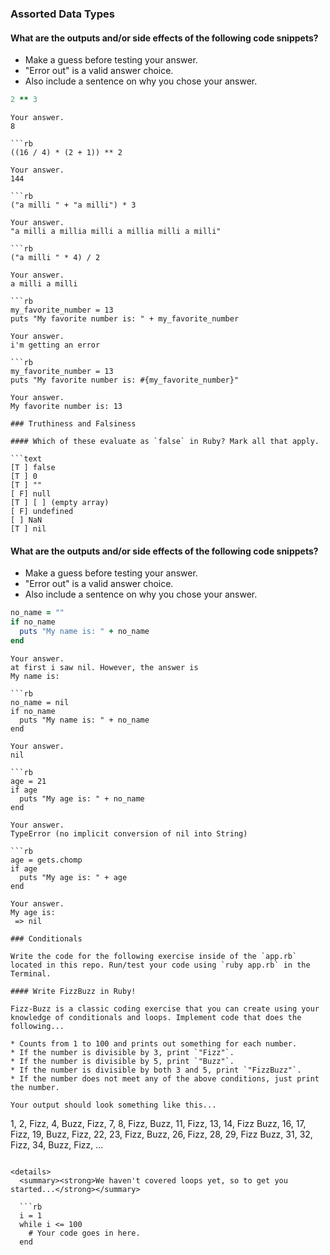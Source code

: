 ### Assorted Data Types

#### What are the outputs and/or side effects of the following code snippets?

* Make a guess before testing your answer.
* "Error out" is a valid answer choice.
* Also include a sentence on why you chose your answer.

```rb
2 ** 3
```
```text
Your answer.
8

```rb
((16 / 4) * (2 + 1)) ** 2
```
```text
Your answer.
144

```rb
("a milli " + "a milli") * 3
```
```text
Your answer.
"a milli a millia milli a millia milli a milli"

```rb
("a milli " * 4) / 2
```
```text
Your answer.
a milli a milli

```rb
my_favorite_number = 13
puts "My favorite number is: " + my_favorite_number
```
```text
Your answer.
i'm getting an error

```rb
my_favorite_number = 13
puts "My favorite number is: #{my_favorite_number}"
```
```text
Your answer.
My favorite number is: 13

### Truthiness and Falsiness

#### Which of these evaluate as `false` in Ruby? Mark all that apply.

```text
[T ] false
[T ] 0
[T ] ""
[ F] null
[T ] [ ] (empty array)
[ F] undefined
[ ] NaN
[T ] nil
```

#### What are the outputs and/or side effects of the following code snippets?

* Make a guess before testing your answer.
* "Error out" is a valid answer choice.
* Also include a sentence on why you chose your answer.

```rb
no_name = ""
if no_name
  puts "My name is: " + no_name
end
```
```text
Your answer.
at first i saw nil. However, the answer is 
My name is: 

```rb
no_name = nil
if no_name
  puts "My name is: " + no_name
end
```
```text
Your answer.
nil

```rb
age = 21
if age
  puts "My age is: " + no_name
end
```
```text
Your answer.
TypeError (no implicit conversion of nil into String)

```rb
age = gets.chomp
if age
  puts "My age is: " + age
end
```
```text
Your answer.
My age is: 
 => nil 

### Conditionals

Write the code for the following exercise inside of the `app.rb` located in this repo. Run/test your code using `ruby app.rb` in the Terminal.

#### Write FizzBuzz in Ruby!

Fizz-Buzz is a classic coding exercise that you can create using your knowledge of conditionals and loops. Implement code that does the following...

* Counts from 1 to 100 and prints out something for each number.
* If the number is divisible by 3, print `"Fizz"`.
* If the number is divisible by 5, print `"Buzz"`.
* If the number is divisible by both 3 and 5, print `"FizzBuzz"`.
* If the number does not meet any of the above conditions, just print the number.

Your output should look something like this...
```
1, 2, Fizz, 4, Buzz, Fizz, 7, 8, Fizz, Buzz, 11, Fizz, 13, 14, Fizz Buzz, 16, 17, Fizz, 19, Buzz, Fizz, 22, 23, Fizz, Buzz, 26, Fizz, 28, 29, Fizz Buzz, 31, 32, Fizz, 34, Buzz, Fizz, ...
```

<details>
  <summary><strong>We haven't covered loops yet, so to get you started...</strong></summary>

  ```rb
  i = 1
  while i <= 100
    # Your code goes in here.
  end
  ```

</details>
